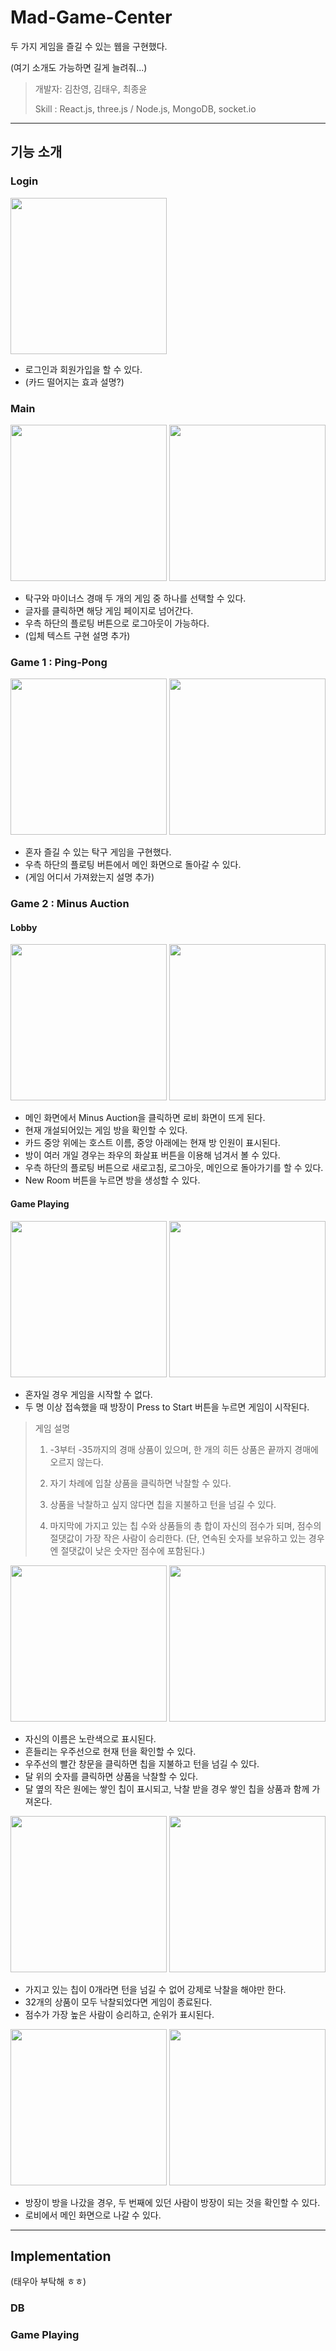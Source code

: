 # Mad-Game-Center
두 가지 게임을 즐길 수 있는 웹을 구현했다.

(여기 소개도 가능하면 길게 늘려줘...)

> 개발자: 김찬영, 김태우, 최종윤
>
> Skill : React.js, three.js / Node.js, MongoDB, socket.io

---

## 기능 소개

### Login

<img src="./source/login.gif" height="250">

+ 로그인과 회원가입을 할 수 있다.
+ (카드 떨어지는 효과 설명?)


### Main

<img src="./source/main.gif" height="250"> <img src="./source/logout.gif" height="250">

+ 탁구와 마이너스 경매 두 개의 게임 중 하나를 선택할 수 있다.
+ 글자를 클릭하면 해당 게임 페이지로 넘어간다.
+ 우측 하단의 플로팅 버튼으로 로그아웃이 가능하다.
+ (입체 텍스트 구현 설명 추가)


### Game 1 : Ping-Pong

<img src="./source/pingpong1.gif" height="250"> <img src="./source/pingpong2.gif" height="250">

+ 혼자 즐길 수 있는 탁구 게임을 구현했다.
+ 우측 하단의 플로팅 버튼에서 메인 화면으로 돌아갈 수 있다.
+ (게임 어디서 가져왔는지 설명 추가)


### Game 2 : Minus Auction

#### Lobby

<img src="./source/lobby1.gif" height="250"> <img src="./source/lobby2.gif" height="250">

+ 메인 화면에서 Minus Auction을 클릭하면 로비 화면이 뜨게 된다.
+ 현재 개설되어있는 게임 방을 확인할 수 있다.
+ 카드 중앙 위에는 호스트 이름, 중앙 아래에는 현재 방 인원이 표시된다.
+ 방이 여러 개일 경우는 좌우의 화살표 버튼을 이용해 넘겨서 볼 수 있다.
+ 우측 하단의 플로팅 버튼으로 새로고침, 로그아웃, 메인으로 돌아가기를 할 수 있다.
+ New Room 버튼을 누르면 방을 생성할 수 있다.

#### Game Playing

<img src="./source/start_alone.gif" height="250"> <img src="./source/game_start.gif" height="250">

+ 혼자일 경우 게임을 시작할 수 없다.
+ 두 명 이상 접속했을 때 방장이 Press to Start 버튼을 누르면 게임이 시작된다.

> 게임 설명
>  
> 1. -3부터 -35까지의 경매 상품이 있으며, 한 개의 히든 상품은 끝까지 경매에 오르지 않는다.
> 
> 2. 자기 차례에 입찰 상품을 클릭하면 낙찰할 수 있다.
> 
> 3. 상품을 낙찰하고 싶지 않다면 칩을 지불하고 턴을 넘길 수 있다.
> 
> 4. 마지막에 가지고 있는 칩 수와 상품들의 총 합이 자신의 점수가 되며, 점수의 절댓값이 가장 작은 사람이 승리한다. 
> (단, 연속된 숫자를 보유하고 있는 경우엔 절댓값이 낮은 숫자만 점수에 포함된다.)

<img src="./source/turn.gif" height="250"> <img src="./source/chip.gif" height="250">

+ 자신의 이름은 노란색으로 표시된다.
+ 흔들리는 우주선으로 현재 턴을 확인할 수 있다.
+ 우주선의 빨간 창문을 클릭하면 칩을 지불하고 턴을 넘길 수 있다.
+ 달 위의 숫자를 클릭하면 상품을 낙찰할 수 있다. 
+ 달 옆의 작은 원에는 쌓인 칩이 표시되고, 낙찰 받을 경우 쌓인 칩을 상품과 함께 가져온다.

<img src="./source/chip_zero.gif" height="250"> <img src="./source/game_finish.gif" height="250">

+ 가지고 있는 칩이 0개라면 턴을 넘길 수 없어 강제로 낙찰을 해야만 한다.
+ 32개의 상품이 모두 낙찰되었다면 게임이 종료된다.
+ 점수가 가장 높은 사람이 승리하고, 순위가 표시된다.

<img src="./source/exit.gif" height="250"> <img src="./source/lobby_back.gif" height="250">

+ 방장이 방을 나갔을 경우, 두 번째에 있던 사람이 방장이 되는 것을 확인할 수 있다.
+ 로비에서 메인 화면으로 나갈 수 있다.

---

## Implementation

(태우아 부탁해 ㅎㅎ)

### DB

### Game Playing

